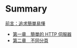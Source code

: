 # Summary

[前言：追求簡單易懂](introduction.md)

- [第一章&#x3000;簡單的 HTTP 伺服器](./01-server.md)
- [第二章&#x3000;不同分頁](./02-naive-routing.md)
